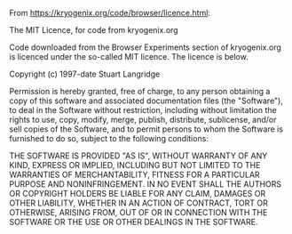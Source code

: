 From https://kryogenix.org/code/browser/licence.html:

The MIT Licence, for code from kryogenix.org

Code downloaded from the Browser Experiments section of kryogenix.org is licenced under the so-called MIT licence. The licence is below.

Copyright (c) 1997-date Stuart Langridge

Permission is hereby granted, free of charge, to any person obtaining a copy of this software and associated documentation files (the "Software"), to deal in the Software without restriction, including without limitation the rights to use, copy, modify, merge, publish, distribute, sublicense, and/or sell copies of the Software, and to permit persons to whom the Software is furnished to do so, subject to the following conditions:

THE SOFTWARE IS PROVIDED "AS IS", WITHOUT WARRANTY OF ANY KIND, EXPRESS OR IMPLIED, INCLUDING BUT NOT LIMITED TO THE WARRANTIES OF MERCHANTABILITY, FITNESS FOR A PARTICULAR PURPOSE AND NONINFRINGEMENT. IN NO EVENT SHALL THE AUTHORS OR COPYRIGHT HOLDERS BE LIABLE FOR ANY CLAIM, DAMAGES OR OTHER LIABILITY, WHETHER IN AN ACTION OF CONTRACT, TORT OR OTHERWISE, ARISING FROM, OUT OF OR IN CONNECTION WITH THE SOFTWARE OR THE USE OR OTHER DEALINGS IN THE SOFTWARE.
